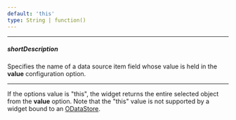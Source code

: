 ```yaml
---
default: 'this'
type: String | function()
---
```

---
##### shortDescription
Specifies the name of a data source item field whose value is held in the **value** configuration option.

---
If the options value is "this", the widget returns the entire selected object from the **value** option. Note that the "this" value is not supported by a widget bound to an [ODataStore](/api-reference/30%20Data%20Layer/ODataStore '/Documentation/ApiReference/Data_Layer/ODataStore/').